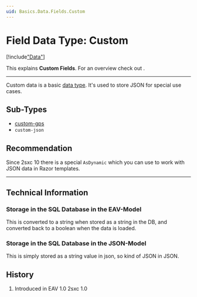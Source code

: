 ```yaml
---
uid: Basics.Data.Fields.Custom
---
```


# Field Data Type: Custom

[!include["Data"](../_shared-content-types.md)]

This explains **Custom Fields**. For an overview check out [](xref:Basics.Data.Index).

---


Custom data is a basic [data type](xref:Basics.Data.Fields.Index). It's used to store JSON for special use cases. 


## Sub-Types

* [custom-gps](xref:Basics.Data.Fields.CustomGps)
* `custom-json`

## Recommendation

Since 2sxc 10 there is a special `AsDynamic` which you can use to work with JSON data in Razor templates.


--- 

## Technical Information

### Storage in the SQL Database in the EAV-Model
This is converted to a string when stored as a string in the DB, and converted back to a boolean when the data is loaded. 

### Storage in the SQL Database in the JSON-Model
This is simply stored as a string value in json, so kind of JSON in JSON.

## History

1. Introduced in EAV 1.0 2sxc 1.0